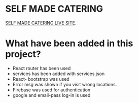 # SELF MADE CATERING

 [SELF MADE CATERING LIVE SITE](https://astonishing-custard-971f5c.netlify.app/).

# What have been added in this project?
* React router has been used
* services has been added with services.json
* React- bootstrap was used
* Error msg was shown if you visit wrong locations.
* Firebase was used for authentication
* google and email-pass log-in is used 
